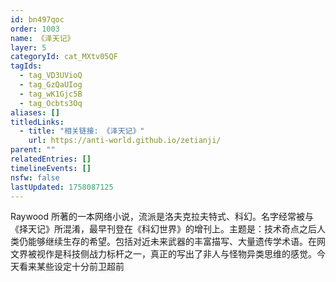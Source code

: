 ```yaml
---
id: bn497qoc
order: 1003
name: 《泽天记》
layer: 5
categoryId: cat_MXtv05QF
tagIds:
  - tag_VD3UVioQ
  - tag_GzQaUIog
  - tag_wK1Gjc5B
  - tag_Ocbts3Oq
aliases: []
titledLinks:
  - title: "相关链接: 《泽天记》"
    url: https://anti-world.github.io/zetianji/
parent: ""
relatedEntries: []
timelineEvents: []
nsfw: false
lastUpdated: 1758087125
---
```


Raywood 所著的一本网络小说，流派是洛夫克拉夫特式、科幻。名字经常被与《择天记》所混淆，最早刊登在《科幻世界》的增刊上。主题是：技术奇点之后人类仍能够继续生存的希望。包括对近未来武器的丰富描写、大量遗传学术语。在网文界被视作是科技侧战力标杆之一，真正的写出了非人与怪物异类思维的感觉。今天看来某些设定十分前卫超前